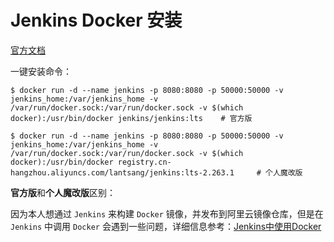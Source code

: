 # Jenkins Docker 安装

[官方文档](https://github.com/jenkinsci/docker/blob/master/README.md)

一键安装命令：

``` shell
$ docker run -d --name jenkins -p 8080:8080 -p 50000:50000 -v jenkins_home:/var/jenkins_home -v /var/run/docker.sock:/var/run/docker.sock -v $(which docker):/usr/bin/docker jenkins/jenkins:lts    # 官方版

$ docker run -d --name jenkins -p 8080:8080 -p 50000:50000 -v jenkins_home:/var/jenkins_home -v /var/run/docker.sock:/var/run/docker.sock -v $(which docker):/usr/bin/docker registry.cn-hangzhou.aliyuncs.com/lantsang/jenkins:lts-2.263.1     # 个人魔改版
```

**官方版**和**个人魔改版**区别：

因为本人想通过 `Jenkins` 来构建 `Docker` 镜像，并发布到阿里云镜像仓库，但是在 `Jenkins` 中调用 `Docker` 会遇到一些问题，详细信息参考：[Jenkins中使用Docker](使用Docker.md)
